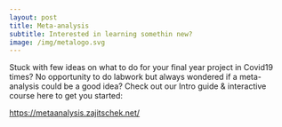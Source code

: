 ```yaml
---
layout: post
title: Meta-analysis
subtitle: Interested in learning somethin new?
image: /img/metalogo.svg
---
```


Stuck with few ideas on what to do for your final year project in Covid19 times? No opportunity to do labwork but always wondered if a meta-analysis could be a good idea? Check out our Intro guide & interactive course here to get you started:
 
https://metaanalysis.zajitschek.net/
